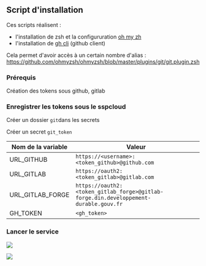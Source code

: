 ## Script d'installation

Ces scripts réalisent  :
  - l'installation de zsh et la configururation [oh my zh](https://ohmyz.sh/)
  - l'installation de [gh cli](https://cli.github.com/) (github client)

Cela permet d'avoir accès à un certain nombre d'alias : https://github.com/ohmyzsh/ohmyzsh/blob/master/plugins/git/git.plugin.zsh


### Prérequis

Création des tokens sous github, gitlab

### Enregistrer les tokens sous le sspcloud

Créer un dossier `git`dans les secrets

Créer un secret `git_token`

| Nom de la variable | Valeur                                                                                 |
|--------------------|----------------------------------------------------------------------------------------|
| URL_GITHUB         | `https://<username>:<token_github>@github.com`                                      |
| URL_GITLAB         | `https://oauth2:<token_gitlab>@gitlab.com`                                            |
| URL_GITLAB_FORGE   | `https://oauth2:<token_gitlab_forge>@gitlab-forge.din.developpement-durable.gouv.fr` |
| GH_TOKEN           | `<gh_token>`                                                                           |

### Lancer le service

[![](https://img.shields.io/badge/SSPCloud-RStudio-blue)](https://datalab.sspcloud.fr/launcher/inseefrlab-helm-charts-datascience/rstudio?autoLaunch=true&onyxia.friendlyName=«rstudio-zsh»&security.allowlist.enabled=false&vault.secret=«git%2Fgit_token»&init.personalInit=«https%3A%2F%2Fraw.githubusercontent.com%2Fjdlom%2Fsspcloud_collections%2Fmain%2Finit_scripts%2Finit_script.sh»)


[![](https://img.shields.io/badge/SSPCloud-VScode-blue)](https://datalab.sspcloud.fr/launcher/inseefrlab-helm-charts-datascience/vscode?autoLaunch=true&onyxia.friendlyName=«vscode-zsh»&security.allowlist.enable=false&vault.secret=«git%2Fgit_token»&init.personalInit=«https%3A%2F%2Fraw.githubusercontent.com%2Fjdlom%2Fsspcloud_collections%2Fmain%2Finit_scripts%2Finit_script.sh»)


